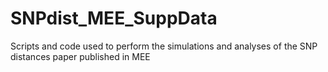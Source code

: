 SNPdist_MEE_SuppData
====================

Scripts and code used to perform the simulations and analyses of the SNP distances paper published in MEE 
